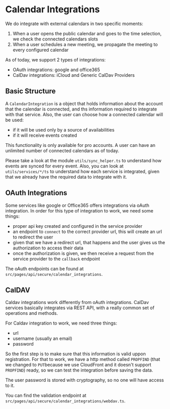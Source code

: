 # Calendar Integrations

We do integrate with external calendars in two specific moments:

1. When a user opens the public calendar and goes to the time selection, we check the connected calendars slots
2. When a user schedules a new meeting, we propagate the meeting to every configured calendar

As of today, we support 2 types of integrations:

- OAuth integrations: google and office365
- CalDav integrations: iCloud and Generic CalDav Providers

## Basic Structure

A `CalendarIntegration` is a object that holds information about the account that the calendar is connected, and ths information required to integrate with that service. Also, the user can choose how a connected calendar will be used:

- if it will be used only by a source of availabilities
- if it will receive events created

This functionality is only available for pro accounts. A user can have an unlimited number of connected calendars as of today.

Please take a look at the module `utils/sync_helper.ts` to understand how events are synced for every event. Also, you can look at `utils/services/*/ts` to understand how each service is integrated, given that we already have the required data to integrate with it.

## OAuth Integrations

Some services like google or Office365 offers integrations via oAuth integration. In order for this type of integration to work, we need some things:

- proper api key created and configured in the service provider
- an endpoint to `connect` to the correct provider url, this will create an url to redirect the user
- given that we have a redirect url, that happens and the user gives us the authorization to access their data
- once the authorization is given, we then receive a request from the service provider to the `callback` endpoint

The oAuth endpoints can be found at `src/pages/api/secure/calendar_integrations`.

## CalDAV

Caldav integrations work differently from oAuth integrations. CalDav services basically integrates via REST API, with a really common set of operations and methods.

For Caldav integration to work, we need three things:

- url
- username (usually an email)
- password

So the first step is to make sure that this information is valid uppon registration. For that to work, we have a http method called `PROPFIND` (that we changed to `PUT`because we use CloudFront and it doesn't support `PROPFIND`) ready, so we can test the integration before saving the data.

The user password is stored with cryptography, so no one will have access to it.

You can find the validation endpoint at `src/pages/api/secure/calendar_integrations/webdav.ts`.
